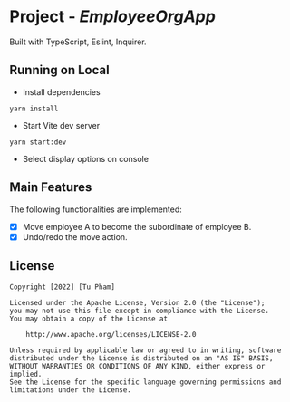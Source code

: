 # Project - *EmployeeOrgApp*

Built with TypeScript, Eslint, Inquirer.

## Running on Local
- Install dependencies 
```
yarn install
```
- Start Vite dev server 
```
yarn start:dev
```
- Select display options on console
## Main Features

The following functionalities are implemented:

- [x] Move employee A to become the subordinate of employee B.
- [x] Undo/redo the move action.

## License

    Copyright [2022] [Tu Pham]

    Licensed under the Apache License, Version 2.0 (the "License");
    you may not use this file except in compliance with the License.
    You may obtain a copy of the License at

        http://www.apache.org/licenses/LICENSE-2.0

    Unless required by applicable law or agreed to in writing, software
    distributed under the License is distributed on an "AS IS" BASIS,
    WITHOUT WARRANTIES OR CONDITIONS OF ANY KIND, either express or implied.
    See the License for the specific language governing permissions and
    limitations under the License.
